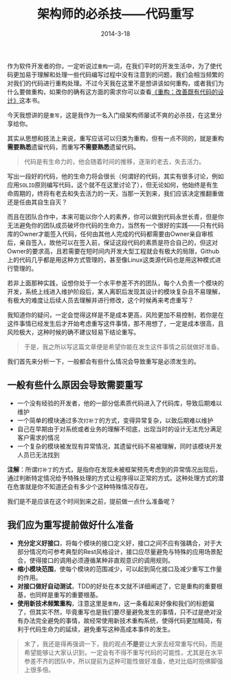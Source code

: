 ﻿---
title: 架构师的必杀技——代码重写
tags:
- 微信
categories:
- 冰河杂谈
date: 2014-3-18
---
作为软件开发者的你，一定听说过`重构`一词，在我们平时的开发生活中，为了使代码更加易于理解和处理一些代码编写过程中没有注意到的问题，我们会相当频繁的对我们的代码进行重构处理。不过今天我在这里不是想讲该如何重构，或者我们为什么要做重构，如果你的确有这方面的需求你可以查看[《重构：改善既有代码的设计》][refactoring]这本书。

今天我想讲的是`重写`，这是我作为一名入门级架构师屡试不爽的必杀技，在这里分享给你。

其实从思想和技法上来说，重写应该可以归类为重构，但有一点不同的，就是重构**需要熟悉**遗留代码，而重写**不需要熟悉**遗留代码。

> 代码是有生命力的，他会随着时间的推移，逐渐的老去，失去活力。

写出一段好的代码，他的生命力将会很长（何谓好的代码，其实有很多讨论，例如应用`SOLID`原则编写代码，这个就不在这里讨论了），但无论如何，他始终是有生命周期的，终将有老去和失去活力的一天，当那一天到来，我们应该决定推翻重做还是任由其自生自灭？

而且在团队合作中，本来可能以你个人的素养，你可以做到代码永世长青，但是你无法避免你的团队成员破坏你代码的生命力，当然有一个很好的实践——只有代码库的Owner才能签入代码，任何由其他人完成的代码都需要由Owner亲自审核后，亲自签入，故他可以在签入前，保证这段代码的素质是符合自己的，但这对Owner的要求高，且若需要在短时间内开发大型工程就会有极大的局限，Github上的代码几乎都是用这种方式管理的，甚至像Linux这类源代码也是用这种模式进行管理的。

若非上面那种实践，设想你处于一个水平参差不齐的团队，每个人负责一个模块的开发，系统上线进入维护阶段后，某人离职后发现其设计的模块复杂且不易理解，有极大的难度让后续人员去理解并进行修改，这个时候再来考虑重写？

我知道你的疑问，一定会觉得这样是不是成本更高，风险更加不易控制，若你是在这件事情已经发生后才开始考虑重写这件事情，那不用想了，一定是成本很高，且风险极大，这种时候的确不建议轻易下结论重写。

> 于是，我之所以写这篇文章便是希望你能在发生这件事情之前就做好准备。

我们首先来分析一下，一般都会有些什么情况会导致重写是必须发生的。

## 一般有些什么原因会导致需要重写

* 一个没有经验的开发者，他的一部分低素质代码进入了代码库，导致后期难以维护
* 一个简单的模块通过多次`打补丁`的方式，变得异常复杂，以致后期难以维护
* 自己在早期由于对系统或者业务的理解不彻底，出现当时的设计无法充分满足客户需求的情况
* 一个复杂的模块被发现有异常情况，其遗留代码不易被理解，同时该模块开发人员已无法找到

**注解**：所谓`打补丁`的方式，是指你在发现未被框架预先考虑到的异常情况出现后，通过判断特定情况给予特殊处理的方式让程序得以正常的方式。这种处理方式的潜在危害就是你不知道还会有多少个这种特殊情况存在。

我们是不是应该在这个时间到来之前，提前做一点什么准备呢？

## 我们应为重写提前做好什么准备

* **充分定义好接口**，将每个模块的接口定义好，接口之间不应有强耦合，对于大部分情况均可参考典型的Rest风格设计，接口应尽量避免与特殊的应用场景配合，使得接口的调用必须遵循某种非直观意识的调用规则。
* **缩小模块范围**，使每个模块的范围减少，可以起到简化接口及减少重写工作量的作用。
* **对接口做好自动测试**，TDD的好处在本文就不详细阐述了，它是重构的重要根基，也同样是重写的重要根基。
* **使用新技术频繁重构**，注意这里是`重构`，这一条看起来好像和我们的标题偏了，但其实不然，毕竟重写也是我们要尽量避免发生的事情，只不过是绝对没有办法完全避免的事情，故经常使用新技术重构系统，使得代码更加精简，有利于代码生命力的延续，避免重写这种高成本事件的发生。

> 末了，我还是得再强调一下，我的观点**不是**要让大家去经常重写代码，而是希望能够让大家认识到，一定会有不得不重写代码的可能性，尤其是在水平参差不齐的团队中，所以提前为这种可能性做好准备，绝对比临时抱佛脚强上很多倍。

[refactoring]: http://book.douban.com/subject/1229923/
